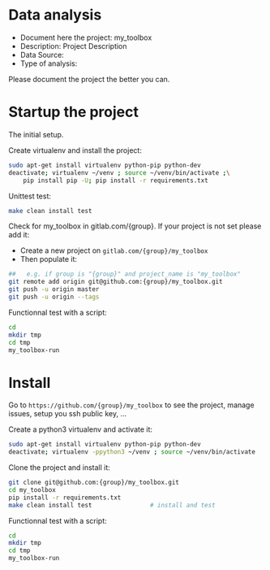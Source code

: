 # Data analysis
- Document here the project: my_toolbox
- Description: Project Description
- Data Source:
- Type of analysis:

Please document the project the better you can.

# Startup the project

The initial setup.

Create virtualenv and install the project:
```bash
sudo apt-get install virtualenv python-pip python-dev
deactivate; virtualenv ~/venv ; source ~/venv/bin/activate ;\
    pip install pip -U; pip install -r requirements.txt
```

Unittest test:
```bash
make clean install test
```

Check for my_toolbox in gitlab.com/{group}.
If your project is not set please add it:

- Create a new project on `gitlab.com/{group}/my_toolbox`
- Then populate it:

```bash
##   e.g. if group is "{group}" and project_name is "my_toolbox"
git remote add origin git@github.com:{group}/my_toolbox.git
git push -u origin master
git push -u origin --tags
```

Functionnal test with a script:

```bash
cd
mkdir tmp
cd tmp
my_toolbox-run
```

# Install

Go to `https://github.com/{group}/my_toolbox` to see the project, manage issues,
setup you ssh public key, ...

Create a python3 virtualenv and activate it:

```bash
sudo apt-get install virtualenv python-pip python-dev
deactivate; virtualenv -ppython3 ~/venv ; source ~/venv/bin/activate
```

Clone the project and install it:

```bash
git clone git@github.com:{group}/my_toolbox.git
cd my_toolbox
pip install -r requirements.txt
make clean install test                # install and test
```
Functionnal test with a script:

```bash
cd
mkdir tmp
cd tmp
my_toolbox-run
```
